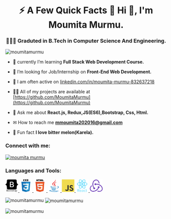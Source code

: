 <h1 align="center">⚡️ A Few Quick Facts 🧐 Hi 👋, I'm Moumita Murmu.</h1>
<h3 align="center">👩🏻‍🎓 Graduted in B.Tech in Computer Science And Engineering.</h3>



<p align="left"> <img src="https://komarev.com/ghpvc/?username=moumitamurmu&label=Profile%20views&color=0e75b6&style=flat" alt="moumitamurmu" /> </p>

- 🌱 currently I’m learning **Full Stack Web Development Course.**

- 🤝 I’m looking for Job/Internship on **Front-End Web Development.**

- 📝 I am often active on [linkedin.com/in/moumita-murmu-832637218](linkedin.com/in/moumita-murmu-832637218)

- 👨‍💻 All of my projects are available at [https://github.com/MoumitaMurmu](https://github.com/MoumitaMurmu)

- 💬 Ask me about **React.js, Redux,JS(ES6),Bootstrap, Css, Html.**

- ✉ How to reach me **mmoumita202016@gmail.com**

- 🎉 Fun fact **I love bitter melon(Karela).**

<h3 align="left">Connect with me:</h3>
<p align="left">
<a href="https://linkedin.com/in/moumita murmu" target="blank"><img align="center" src="https://raw.githubusercontent.com/rahuldkjain/github-profile-readme-generator/master/src/images/icons/Social/linked-in-alt.svg" alt="moumita murmu" height="30" width="40" /></a>
</p>

<h3 align="left">Languages and Tools:</h3>
<p align="left"> <a href="https://getbootstrap.com" target="_blank" rel="noreferrer"> <img src="https://raw.githubusercontent.com/devicons/devicon/master/icons/bootstrap/bootstrap-plain-wordmark.svg" alt="bootstrap" width="40" height="40"/> </a> <a href="https://www.w3schools.com/css/" target="_blank" rel="noreferrer"> <img src="https://raw.githubusercontent.com/devicons/devicon/master/icons/css3/css3-original-wordmark.svg" alt="css3" width="40" height="40"/> </a> <a href="https://www.w3.org/html/" target="_blank" rel="noreferrer"> <img src="https://raw.githubusercontent.com/devicons/devicon/master/icons/html5/html5-original-wordmark.svg" alt="html5" width="40" height="40"/> </a> <a href="https://www.java.com" target="_blank" rel="noreferrer"> <img src="https://raw.githubusercontent.com/devicons/devicon/master/icons/java/java-original.svg" alt="java" width="40" height="40"/> </a> <a href="https://developer.mozilla.org/en-US/docs/Web/JavaScript" target="_blank" rel="noreferrer"> <img src="https://raw.githubusercontent.com/devicons/devicon/master/icons/javascript/javascript-original.svg" alt="javascript" width="40" height="40"/> </a> <a href="https://reactjs.org/" target="_blank" rel="noreferrer"> <img src="https://raw.githubusercontent.com/devicons/devicon/master/icons/react/react-original-wordmark.svg" alt="react" width="40" height="40"/> </a> <a href="https://redux.js.org" target="_blank" rel="noreferrer"> <img src="https://raw.githubusercontent.com/devicons/devicon/master/icons/redux/redux-original.svg" alt="redux" width="40" height="40"/> </a> </p>

<p><img align="left" src="https://github-readme-stats.vercel.app/api/top-langs?username=moumitamurmu&show_icons=true&locale=en&layout=compact" alt="moumitamurmu" /></p>

<p>&nbsp;<img align="center" src="https://github-readme-stats.vercel.app/api?username=moumitamurmu&show_icons=true&locale=en" alt="moumitamurmu" /></p>

<p><img align="center" src="https://github-readme-streak-stats.herokuapp.com/?user=moumitamurmu&" alt="moumitamurmu" /></p>








